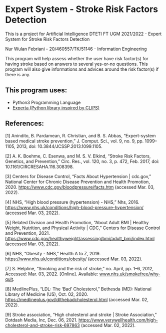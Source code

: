 # Expert System - Stroke Risk Factors Detection
This is a project for Artificial Intelligence DTETI FT UGM 2021/2022 - Expert System for Stroke Risk Factors Detection

Nur Wulan Febriani - 20/460557/TK/51146 - Information Engineering

This program will help assess whether the user have risk factor(s) for having stroke based on answers to several yes-or-no questions. This program will also give informations and advices around the risk factor(s) if there is any.

## This program uses:
* Python3 Programming Language
* [Experta (Python library inspired by CLIPS)](https://pypi.org/project/experta/ "Experta Project")

## References:
[1]	Anindito, B. Pardamean, R. Christian, and B. S. Abbas, “Expert-system based medical stroke prevention,” J. Comput. Sci., vol. 9, no. 9, pp. 1099–1105, 2013, doi: 10.3844/JCSSP.2013.1099.1105.

[2]	A. K. Boehme, C. Esenwa, and M. S. V. Elkind, “Stroke Risk Factors, Genetics, and Prevention,” Circ. Res., vol. 120, no. 3, p. 472, Feb. 2017, doi: 10.1161/CIRCRESAHA.116.308398.

[3]	Centers for Disease Control, “Facts About Hypertension | cdc.gov,” National Center for Chronic Disease Prevention and Health Promotion, 2020. https://www.cdc.gov/bloodpressure/facts.htm (accessed Mar. 03, 2022).

[4]	NHS, “High blood pressure (hypertension) - NHS,” Nhs, 2016. https://www.nhs.uk/conditions/high-blood-pressure-hypertension/ (accessed Mar. 03, 2022).

[5]	Related Division and Health Promotion, “About Adult BMI | Healthy Weight, Nutrition, and Physical Activity | CDC,” Centers for Disease Control and Prevention, 2021. https://www.cdc.gov/healthyweight/assessing/bmi/adult_bmi/index.html (accessed Mar. 03, 2022).

[6]	NHS, “Obesity - NHS,” Health A to Z, 2019. https://www.nhs.uk/conditions/obesity/ (accessed Mar. 03, 2022).

[7]	S. Helpline, “Smoking and the risk of stroke,” no. April, pp. 1–6, 2012, Accessed: Mar. 03, 2022. [Online]. Available: www.nhs.uk/smokefree/why-quit.

[8]	MedlinePlus, “LDL: The ‘Bad’ Cholesterol,” Bethesda (MD): National Library of Medicine (US), Oct. 02, 2020. https://medlineplus.gov/ldlthebadcholesterol.html (accessed Mar. 02, 2022).

[9]	Stroke association, “High cholesterol and stroke | Stroke Association,” Dotdash Media, Inc, Dec. 06, 2021. https://www.verywellhealth.com/high-cholesterol-and-stroke-risk-697863 (accessed Mar. 02, 2022).
